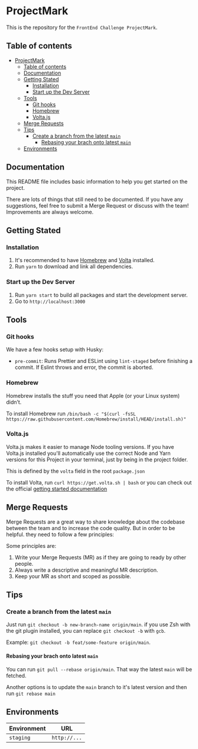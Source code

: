 # ProjectMark

This is the repository for the `FrontEnd Challenge ProjectMark`.

## Table of contents

- [ProjectMark](#projectmark)
    - [Table of contents](#table-of-contents)
    - [Documentation](#documentation)
    - [Getting Stated](#getting-stated)
        - [Installation](#installation)
        - [Start up the Dev Server](#start-up-the-dev-server)
    - [Tools](#tools)
        - [Git hooks](#git-hooks)
        - [Homebrew](#homebrew)
        - [Volta.js](#voltajs)
    - [Merge Requests](#merge-requests)
    - [Tips](#tips)
        - [Create a branch from the latest `main`](#create-a-branch-from-the-latest-main)
            - [Rebasing your brach onto latest `main`](#rebasing-your-brach-onto-latest-main)
    - [Environments](#environments)

## Documentation

This README file includes basic information to help you get started on the project.

There are lots of things that still need to be documented. If you have any
suggestions, feel free to submit a Merge Request or discuss with the team!
Improvements are always welcome.

## Getting Stated

### Installation

1. It's recommended to have [Homebrew](#homebrew) and [Volta](#voltajs) installed.
2. Run `yarn` to download and link all dependencies.

### Start up the Dev Server

1. Run `yarn start` to build all packages and start the development server.
2. Go to `http://localhost:3000`

## Tools

### Git hooks

We have a few hooks setup with Husky:

- `pre-commit`: Runs Prettier and ESLint using `lint-staged` before finishing a
  commit. If Eslint throws and error, the commit is aborted.

### Homebrew

Homebrew installs the stuff you need that Apple (or your Linux system) didn’t.

To install Homebrew run `/bin/bash -c "$(curl -fsSL https://raw.githubusercontent.com/Homebrew/install/HEAD/install.sh)"`

### Volta.js

Volta.js makes it easier to manage Node tooling versions. If you have Volta.js
installed you'll automatically use the correct Node and Yarn versions for this
Project in your terminal, just by being in the project folder.

This is defined by the `volta` field in the root `package.json`

To install Volta, run `curl https://get.volta.sh | bash` or you can check out the
official [getting started documentation](https://docs.volta.sh/guide/getting-started)

## Merge Requests

Merge Requests are a great way to share knowledge about the codebase between the
team and to increase the code quality. But in order to be helpful. they need to
follow a few principles:

Some principles are:

1. Write your Merge Requests (MR) as if they are going to ready by other people.
2. Always write a descriptive and meaningful MR description.
3. Keep your MR as short and scoped as possible.

## Tips

### Create a branch from the latest `main`

Just run `git checkout -b new-branch-name origin/main`. if you use Zsh with the
git plugin installed, you can replace `git checkout -b` with `gcb`.

Example: `git checkout -b feat/some-feature origin/main`.

#### Rebasing your brach onto latest `main`

You can run `git pull --rebase origin/main`. That way the latest `main` will be
fetched.

Another options is to update the `main` branch to it's latest version and then
run `git rebase main`

## Environments

| Environment | URL          |
| ----------- | ------------ |
| `staging`   | `http://...` |
